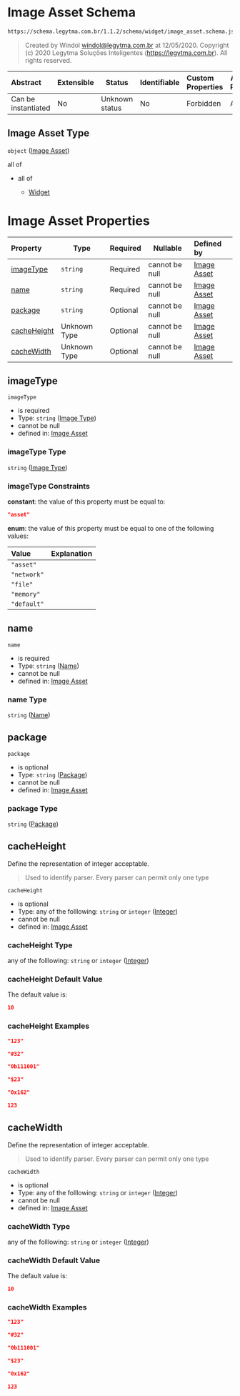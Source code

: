 # Image Asset Schema

```txt
https://schema.legytma.com.br/1.1.2/schema/widget/image_asset.schema.json
```




> Created by Windol [windol@legytma.com.br](mailto:windol@legytma.com.br) at 12/05/2020.
> Copyright (c) 2020 Legytma Soluções Inteligentes (<https://legytma.com.br>). All rights reserved.
>

| Abstract            | Extensible | Status         | Identifiable | Custom Properties | Additional Properties | Access Restrictions | Defined In                                                                                 |
| :------------------ | ---------- | -------------- | ------------ | :---------------- | --------------------- | ------------------- | ------------------------------------------------------------------------------------------ |
| Can be instantiated | No         | Unknown status | No           | Forbidden         | Allowed               | none                | [image_asset.schema.json](../schema/widget/image_asset.schema.json) |

## Image Asset Type

`object` ([Image Asset](image_asset.md))

all of

-   all of

    -   [Widget](input_decoration-properties-widget-5.md)

# Image Asset Properties

| Property                    | Type         | Required | Nullable       | Defined by                                                                                                                                            |
| :-------------------------- | ------------ | -------- | -------------- | :---------------------------------------------------------------------------------------------------------------------------------------------------- |
| [imageType](#imageType)     | `string`     | Required | cannot be null | [Image Asset](image-definitions-image-type.md) |
| [name](#name)               | `string`     | Required | cannot be null | [Image Asset](image_asset-properties-name.md)       |
| [package](#package)         | `string`     | Optional | cannot be null | [Image Asset](image_asset-properties-package.md) |
| [cacheHeight](#cacheHeight) | Unknown Type | Optional | cannot be null | [Image Asset](color-allof-integer.md)                       |
| [cacheWidth](#cacheWidth)   | Unknown Type | Optional | cannot be null | [Image Asset](color-allof-integer.md)                        |

## imageType




`imageType`

-   is required
-   Type: `string` ([Image Type](image-definitions-image-type.md))
-   cannot be null
-   defined in: [Image Asset](image-definitions-image-type.md)

### imageType Type

`string` ([Image Type](image-definitions-image-type.md))

### imageType Constraints

**constant**: the value of this property must be equal to:

```json
"asset"
```

**enum**: the value of this property must be equal to one of the following values:

| Value       | Explanation |
| :---------- | ----------- |
| `"asset"`   |             |
| `"network"` |             |
| `"file"`    |             |
| `"memory"`  |             |
| `"default"` |             |

## name




`name`

-   is required
-   Type: `string` ([Name](image_asset-properties-name.md))
-   cannot be null
-   defined in: [Image Asset](image_asset-properties-name.md)

### name Type

`string` ([Name](image_asset-properties-name.md))

## package




`package`

-   is optional
-   Type: `string` ([Package](image_asset-properties-package.md))
-   cannot be null
-   defined in: [Image Asset](image_asset-properties-package.md)

### package Type

`string` ([Package](image_asset-properties-package.md))

## cacheHeight

Define the representation of integer acceptable.


> Used to identify parser. Every parser can permit only one type
>

`cacheHeight`

-   is optional
-   Type: any of the folllowing: `string` or `integer` ([Integer](color-allof-integer.md))
-   cannot be null
-   defined in: [Image Asset](color-allof-integer.md)

### cacheHeight Type

any of the folllowing: `string` or `integer` ([Integer](color-allof-integer.md))

### cacheHeight Default Value

The default value is:

```json
10
```

### cacheHeight Examples

```json
"123"
```

```json
"#32"
```

```json
"0b111001"
```

```json
"$23"
```

```json
"0x162"
```

```json
123
```

## cacheWidth

Define the representation of integer acceptable.


> Used to identify parser. Every parser can permit only one type
>

`cacheWidth`

-   is optional
-   Type: any of the folllowing: `string` or `integer` ([Integer](color-allof-integer.md))
-   cannot be null
-   defined in: [Image Asset](color-allof-integer.md)

### cacheWidth Type

any of the folllowing: `string` or `integer` ([Integer](color-allof-integer.md))

### cacheWidth Default Value

The default value is:

```json
10
```

### cacheWidth Examples

```json
"123"
```

```json
"#32"
```

```json
"0b111001"
```

```json
"$23"
```

```json
"0x162"
```

```json
123
```

